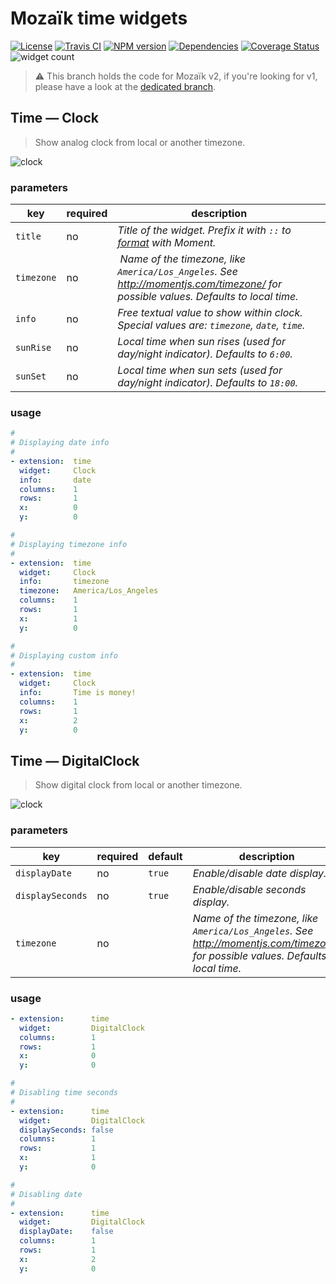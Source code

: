 # Mozaïk time widgets

[![License][license-image]][license-url]
[![Travis CI][travis-image]][travis-url]
[![NPM version][npm-image]][npm-url]
[![Dependencies][gemnasium-image]][gemnasium-url]
[![Coverage Status][coverage-image]][coverage-url]
![widget count][widget-count-image]

> :warning: This branch holds the code for Mozaïk v2, if you're looking for v1,
> please have a look at the [dedicated branch](https://github.com/plouc/mozaik-ext-time/tree/mozaik-1). 

## Time — Clock

> Show analog clock from local or another timezone.

![clock](https://raw.githubusercontent.com/plouc/mozaik-ext-time/mozaik-2/preview/time.clock.png)

### parameters

key        | required | description
-----------|----------|----------------------------------------------------
`title`    | no       | *Title of the widget. Prefix it with `::` to [format](http://momentjs.com/docs/#/displaying/format/) with Moment.*
`timezone` | no       | *Name of the timezone, like `America/Los_Angeles`. See http://momentjs.com/timezone/ for possible values. Defaults to local time.*
`info`     | no       | *Free textual value to show within clock. Special values are: `timezone`, `date`, `time`.*
`sunRise`  | no       | *Local time when sun rises (used for day/night indicator). Defaults to `6:00`.*
`sunSet`   | no       | *Local time when sun sets (used for day/night indicator). Defaults to `18:00`.*

### usage

``` yaml
#
# Displaying date info
#
- extension:  time
  widget:     Clock
  info:       date
  columns:    1
  rows:       1
  x:          0
  y:          0

#
# Displaying timezone info
#  
- extension:  time
  widget:     Clock
  info:       timezone
  timezone:   America/Los_Angeles
  columns:    1
  rows:       1
  x:          1
  y:          0

#
# Displaying custom info
#  
- extension:  time
  widget:     Clock
  info:       Time is money!
  columns:    1
  rows:       1
  x:          2
  y:          0
```


## Time — DigitalClock

> Show digital clock from local or another timezone.

![clock](https://raw.githubusercontent.com/plouc/mozaik-ext-time/mozaik-2/preview/time.digital_clock.png)

### parameters

key              | required | default | description
-----------------|----------|---------|------------------------------------------
`displayDate`    | no       | `true`  | *Enable/disable date display.*
`displaySeconds` | no       | `true`  | *Enable/disable seconds display.*
`timezone`       | no       |         | *Name of the timezone, like `America/Los_Angeles`. See http://momentjs.com/timezone/ for possible values. Defaults to local time.*

### usage

``` yaml
- extension:      time
  widget:         DigitalClock
  columns:        1
  rows:           1
  x:              0
  y:              0

#
# Disabling time seconds
#  
- extension:      time
  widget:         DigitalClock
  displaySeconds: false
  columns:        1
  rows:           1
  x:              1
  y:              0

#
# Disabling date
#
- extension:      time
  widget:         DigitalClock
  displayDate:    false
  columns:        1
  rows:           1
  x:              2
  y:              0
```


[license-image]: https://img.shields.io/github/license/plouc/mozaik-ext-time.svg?style=flat-square
[license-url]: https://github.com/plouc/mozaik-ext-time/blob/master/LICENSE.md
[travis-image]: https://img.shields.io/travis/plouc/mozaik-ext-time.svg?style=flat-square
[travis-url]: https://travis-ci.org/plouc/mozaik-ext-time
[npm-image]: https://img.shields.io/npm/v/mozaik-ext-time.svg?style=flat-square
[npm-url]: https://www.npmjs.com/package/mozaik-ext-time
[gemnasium-image]: https://img.shields.io/gemnasium/plouc/mozaik-ext-time.svg?style=flat-square
[gemnasium-url]: https://gemnasium.com/plouc/mozaik-ext-time
[coverage-image]: https://img.shields.io/coveralls/plouc/mozaik-ext-time.svg?style=flat-square
[coverage-url]: https://coveralls.io/github/plouc/mozaik-ext-time
[widget-count-image]: https://img.shields.io/badge/widgets-x2-green.svg?style=flat-square
